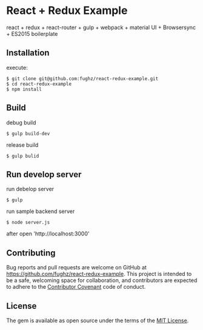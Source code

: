# React + Redux Example
react + redux + react-router + gulp + webpack + material UI + Browsersync + ES2015 boilerplate

## Installation

execute:

    $ git clone git@github.com:fughz/react-redux-example.git
    $ cd react-redux-example
    $ npm install

## Build

debug build

    $ gulp build-dev

release build

    $ gulp bulid

## Run develop server

run debelop server

    $ gulp

run sample backend server

    $ node server.js

after open 'http://localhost:3000'

## Contributing

Bug reports and pull requests are welcome on GitHub at https://github.com/fughz/react-redux-example. This project is intended to be a safe, welcoming space for collaboration, and contributors are expected to adhere to the [Contributor Covenant](http://contributor-covenant.org) code of conduct.


## License

The gem is available as open source under the terms of the [MIT License](http://opensource.org/licenses/MIT).
